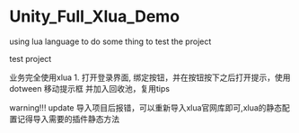 # Unity_Full_Xlua_Demo
using lua language to do some thing to test the project



test project
 
业务完全使用xlua
1.
打开登录界面, 绑定按钮，并在按钮按下之后打开提示，使用dotween 移动提示框 并加入回收池，复用tips

warning!!!  update 导入项目后报错，可以重新导入xlua官网库即可,xlua的静态配置记得导入需要的插件静态方法
